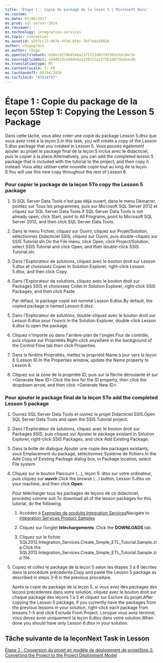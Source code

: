 ```yaml
---
title: 'Étape 1 : Copie du package de la leçon 5 | Microsoft Docs'
ms.custom: ''
ms.date: 03/06/2017
ms.prod: sql-server-2014
ms.reviewer: ''
ms.technology: integration-services
ms.topic: conceptual
ms.assetid: a25fcc13-987e-4f3d-8f0c-76f7e6e59920
author: chugugrace
ms.author: chugu
ms.openlocfilehash: b30ec927084548a2371f22d857d5302e5dc84c5e
ms.sourcegitcommit: ad4d92dce894592a259721a1571b1d8736abacdb
ms.translationtype: MT
ms.contentlocale: fr-FR
ms.lasthandoff: 08/04/2020
ms.locfileid: "87614737"
---
```

# <a name="step-1-copying-the-lesson-5-package"></a><span data-ttu-id="7e215-102">Étape 1 : Copie du package de la leçon 5</span><span class="sxs-lookup"><span data-stu-id="7e215-102">Step 1: Copying the Lesson 5 Package</span></span>
  <span data-ttu-id="7e215-103">Dans cette tâche, vous allez créer une copie du package Lesson 5.dtsx que vous avez créé à la leçon 5.</span><span class="sxs-lookup"><span data-stu-id="7e215-103">In this task, you will create a copy of the Lesson 5.dtsx package that you created in Lesson 5.</span></span> <span data-ttu-id="7e215-104">Vous pouvez également ajouter au projet le package final de la leçon 5 inclus avec le didacticiel, puis le copier à la place.</span><span class="sxs-lookup"><span data-stu-id="7e215-104">Alternatively, you can add the completed lesson 5 package that is included with the tutorial to the project, and then copy it instead.</span></span> <span data-ttu-id="7e215-105">Vous allez utiliser cette nouvelle copie tout au long de la leçon 6.</span><span class="sxs-lookup"><span data-stu-id="7e215-105">You will use this new copy throughout the rest of Lesson 6.</span></span>  
  
### <a name="to-copy-the-lesson-5-package"></a><span data-ttu-id="7e215-106">Pour copier le package de la leçon 5</span><span class="sxs-lookup"><span data-stu-id="7e215-106">To copy the Lesson 5 package</span></span>  
  
1.  <span data-ttu-id="7e215-107">Si SQL Server Data Tools n'est pas déjà ouvert, dans le menu Démarrer, pointez sur Tous les programmes, puis sur Microsoft SQL Server 2012 et cliquez sur SQL Server Data Tools.</span><span class="sxs-lookup"><span data-stu-id="7e215-107">If SQL Server Data Tools is not already open, click Start, point to All Programs, point to Microsoft SQL Server 2012, and then click SQL Server Data Tools.</span></span>  
  
2.  <span data-ttu-id="7e215-108">Dans le menu Fichier, cliquez sur Ouvrir, cliquez sur Projet/Solution, sélectionnez Didacticiel SSIS, cliquez sur Ouvrir, puis double-cliquez sur SSIS Tutorial.sln.</span><span class="sxs-lookup"><span data-stu-id="7e215-108">On the File menu, click Open, click Project/Solution, select SSIS Tutorial and click Open, and then double-click SSIS Tutorial.sln.</span></span>  
  
3.  <span data-ttu-id="7e215-109">Dans l'Explorateur de solutions, cliquez avec le bouton droit sur Lesson 5.dtsx et choisissez Copier.</span><span class="sxs-lookup"><span data-stu-id="7e215-109">In Solution Explorer, right-click Lesson 5.dtsx, and then click Copy.</span></span>  
  
4.  <span data-ttu-id="7e215-110">Dans l'Explorateur de solutions, cliquez avec le bouton droit sur Packages SSIS et choisissez Coller.</span><span class="sxs-lookup"><span data-stu-id="7e215-110">In Solution Explorer, right-click SSIS Packages, and then click Paste.</span></span>  
  
     <span data-ttu-id="7e215-111">Par défaut, le package copié est nommé Lesson 6.dtsx.</span><span class="sxs-lookup"><span data-stu-id="7e215-111">By default, the copied package is named Lesson 6.dtsx.</span></span>  
  
5.  <span data-ttu-id="7e215-112">Dans l'Explorateur de solutions, double-cliquez avec le bouton droit sur Lesson 6.dtsx pour l'ouvrir.</span><span class="sxs-lookup"><span data-stu-id="7e215-112">In the Solution Explorer, double-click Lesson 6.dtsx to open the package.</span></span>  
  
6.  <span data-ttu-id="7e215-113">Cliquez n'importe où dans l'arrière-plan de l'onglet Flux de contrôle, puis cliquez sur Propriétés.</span><span class="sxs-lookup"><span data-stu-id="7e215-113">Right-click anywhere in the background of the Control Flow tab then click Properties.</span></span>  
  
7.  <span data-ttu-id="7e215-114">Dans la fenêtre Propriétés, mettez la propriété Name à jour vers la leçon 6 (Lesson 6).</span><span class="sxs-lookup"><span data-stu-id="7e215-114">In the Properties window, update the Name property to Lesson 6.</span></span>  
  
8.  <span data-ttu-id="7e215-115">Cliquez sur la zone de la propriété ID, puis sur la flèche déroulante et sur \<Generate New ID>.</span><span class="sxs-lookup"><span data-stu-id="7e215-115">Click the box for the ID property, then click the dropdown arrow, and then click \<Generate New ID>.</span></span>  
  
### <a name="to-add-the-completed-lesson-5-package"></a><span data-ttu-id="7e215-116">Pour ajouter le package final de la leçon 5</span><span class="sxs-lookup"><span data-stu-id="7e215-116">To add the completed Lesson 5 package</span></span>  
  
1.  <span data-ttu-id="7e215-117">Ouvrez SQL Server Data Tools et ouvrez le projet Didacticiel SSIS.</span><span class="sxs-lookup"><span data-stu-id="7e215-117">Open SQL Server Data Tools and open the SSIS Tutorial project.</span></span>  
  
2.  <span data-ttu-id="7e215-118">Dans l'Explorateur de solutions, cliquez avec le bouton droit sur Packages SSIS, puis cliquez sur Ajouter le package existant.</span><span class="sxs-lookup"><span data-stu-id="7e215-118">In Solution Explorer, right-click SSIS Packages, and click Add Existing Package.</span></span>  
  
3.  <span data-ttu-id="7e215-119">Dans la boîte de dialogue Ajouter une copie des packages existants, sous Emplacement du package, sélectionnez Système de fichiers.</span><span class="sxs-lookup"><span data-stu-id="7e215-119">In the Add Copy of Existing Package dialog box, in Package location, select File system.</span></span>  
  
4.  <span data-ttu-id="7e215-120">Cliquez sur le bouton Parcourir (...), leçon 5. dtsx sur votre ordinateur, puis cliquez sur **ouvrir**.</span><span class="sxs-lookup"><span data-stu-id="7e215-120">Click the browse (...) button, Lesson 5.dtsx on your machine, and then click **Open**.</span></span>  
  
     <span data-ttu-id="7e215-121">Pour télécharger tous les packages de leçons de ce didacticiel, procédez comme suit.</span><span class="sxs-lookup"><span data-stu-id="7e215-121">To download all of the lesson packages for this tutorial, do the following.</span></span>  
  
    1.  <span data-ttu-id="7e215-122">Accédez à [Exemples de produits Integration Services](https://go.microsoft.com/fwlink/?LinkId=275027)</span><span class="sxs-lookup"><span data-stu-id="7e215-122">Navigate to [Integration Services Product Samples](https://go.microsoft.com/fwlink/?LinkId=275027)</span></span>  
  
    2.  <span data-ttu-id="7e215-123">Cliquez sur l’onglet **téléchargements** .</span><span class="sxs-lookup"><span data-stu-id="7e215-123">Click the **DOWNLOADS** tab.</span></span>  
  
    3.  <span data-ttu-id="7e215-124">Cliquez sur le fichier SQL2012.Integration_Services.Create_Simple_ETL_Tutorial.Sample.zip.</span><span class="sxs-lookup"><span data-stu-id="7e215-124">Click the SQL2012.Integration_Services.Create_Simple_ETL_Tutorial.Sample.zip file.</span></span>  
  
5.  <span data-ttu-id="7e215-125">Copiez et collez le package de la leçon 5 selon les étapes 3 à 8 décrites dans la procédure précédente.</span><span class="sxs-lookup"><span data-stu-id="7e215-125">Copy and paste the Lesson 5 package as described in steps 3-8 in the previous procedure.</span></span>  
  
     <span data-ttu-id="7e215-126">Après la copie du package de la leçon 5, si vous avez des packages des leçons précédentes dans votre solution, cliquez avec le bouton droit sur chaque package des leçons 1 à 5 et cliquez sur Exclure du projet.</span><span class="sxs-lookup"><span data-stu-id="7e215-126">After copying the Lesson 5 package, if you currently have the packages from the previous lessons in your solution, right-click each package from lessons 1-5 and click Exclude From Project.</span></span> <span data-ttu-id="7e215-127">Lorsque vous avez terminé, vous devez avoir uniquement la leçon 6.dtsx dans votre solution.</span><span class="sxs-lookup"><span data-stu-id="7e215-127">When done you should have only Lesson 6.dtsx in your solution.</span></span>  
  
## <a name="next-task-in-lesson"></a><span data-ttu-id="7e215-128">Tâche suivante de la leçon</span><span class="sxs-lookup"><span data-stu-id="7e215-128">Next Task in Lesson</span></span>  
 [<span data-ttu-id="7e215-129">Étape 2 : Conversion du projet en modèle de déploiement de projet</span><span class="sxs-lookup"><span data-stu-id="7e215-129">Step 2: Converting the Project to the Project Deployment Model</span></span>](lesson-6-2-converting-the-project-to-the-project-deployment-model.md)  
  
  
